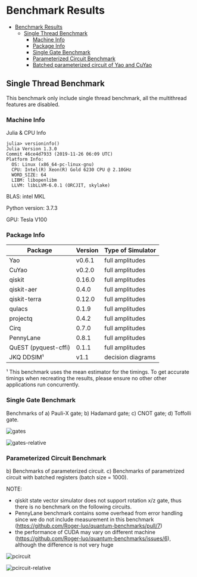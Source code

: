 # Benchmark Results

- [Benchmark Results](#benchmark-results)
  - [Single Thread Benchmark](#single-thread-benchmark)
    - [Machine Info](#machine-info)
    - [Package Info](#package-info)
    - [Single Gate Benchmark](#single-gate-benchmark)
    - [Parameterized Circuit Benchmark](#parameterized-circuit-benchmark)
    - [Batched parameterized circuit of Yao and CuYao](#batched-parameterized-circuit-of-yao-and-cuyao)

## Single Thread Benchmark

This benchmark only include single thread benchmark, all the multithread features are disabled.

### Machine Info

Julia & CPU Info

```
julia> versioninfo()
Julia Version 1.3.0
Commit 46ce4d7933 (2019-11-26 06:09 UTC)
Platform Info:
  OS: Linux (x86_64-pc-linux-gnu)
  CPU: Intel(R) Xeon(R) Gold 6230 CPU @ 2.10GHz
  WORD_SIZE: 64
  LIBM: libopenlibm
  LLVM: libLLVM-6.0.1 (ORCJIT, skylake)
```

BLAS: intel MKL

Python version: 3.7.3

GPU: Tesla V100

### Package Info

|       Package        | Version | Type of Simulator |
| -------------------- | ------- | ----------------- |
| Yao                  | v0.6.1  | full amplitudes   |
| CuYao                | v0.2.0  | full amplitudes   |
| qiskit               | 0.16.0  | full amplitudes   |
| qiskit-aer           | 0.4.0   | full amplitudes   |
| qiskit-terra         | 0.12.0  | full amplitudes   |
| qulacs               | 0.1.9   | full amplitudes   |
| projectq             | 0.4.2   | full amplitudes   |
| Cirq                 | 0.7.0   | full amplitudes   |
| PennyLane            | 0.8.1   | full amplitudes   |
| QuEST (pyquest-cffi) | 0.1.1   | full amplitudes   |
| JKQ DDSIM¹           | v1.1    | decision diagrams |

¹ This benchmark uses the mean estimator for the timings. To get accurate timings when recreating the results, please ensure no other other applications run concurrently.

### Single Gate Benchmark

Benchmarks of a) Pauli-X gate; b) Hadamard gate; c) CNOT gate; d) Toffolli gate.

![gates](images/gates.png)

![gates-relative](images/gates_relative.png)

### Parameterized Circuit Benchmark

b) Benchmarks of parameterized circuit. c) Benchmarks of parametrized circuit with batched registers (batch size = 1000).

NOTE: 

- qiskit state vector simulator does not support rotation x/z gate, thus there is no benchmark on the following circuits.
- PennyLane benchmark contains some overhead from error handling since we do not include measurement in this benchmark (https://github.com/Roger-luo/quantum-benchmarks/pull/7)
- the performance of CUDA may vary on different machine (https://github.com/Roger-luo/quantum-benchmarks/issues/6), although the difference is not very huge

![pcircuit](images/pcircuit.png)

![pcircuit-relative](images/pcircuit_relative.png)
